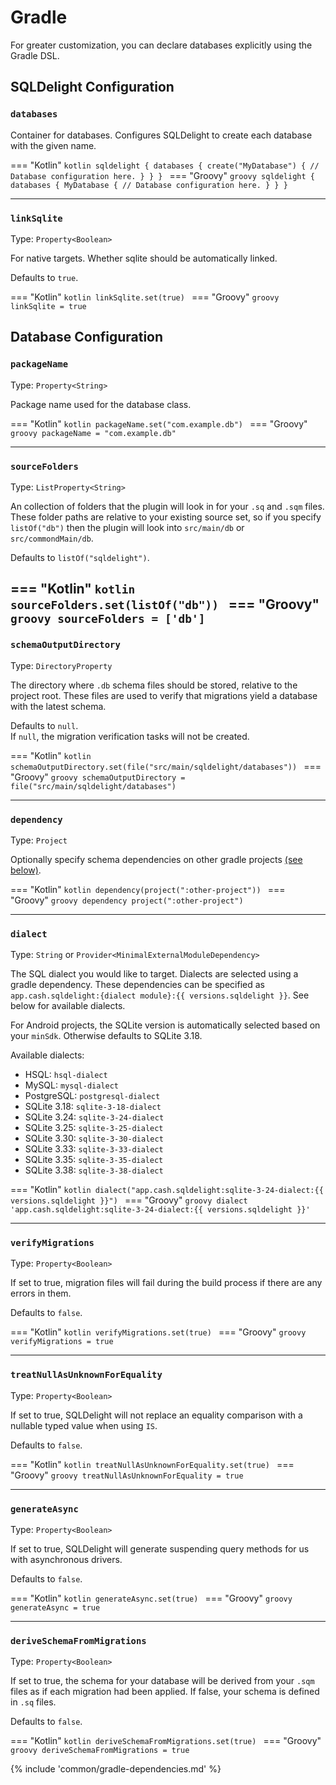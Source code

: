 # Gradle

For greater customization, you can declare databases explicitly using the Gradle DSL.

## SQLDelight Configuration

### `databases`

Container for databases. Configures SQLDelight to create each database with the given name.

=== "Kotlin"
    ```kotlin
    sqldelight {
      databases {
        create("MyDatabase") {
          // Database configuration here.
        }
      }
    }
    ```
=== "Groovy"
    ```groovy
    sqldelight {
      databases {
        MyDatabase {
          // Database configuration here.
        }
      }
    }
    ```

----

### `linkSqlite`

Type: `Property<Boolean>`

For native targets. Whether sqlite should be automatically linked.

Defaults to `true`.

=== "Kotlin"
    ```kotlin
    linkSqlite.set(true)
    ```
=== "Groovy"
    ```groovy
    linkSqlite = true
    ```

## Database Configuration

### `packageName`

Type: `Property<String>`

Package name used for the database class.

=== "Kotlin"
    ```kotlin
    packageName.set("com.example.db")
    ```
=== "Groovy"
    ```groovy
    packageName = "com.example.db"
    ```

----

### `sourceFolders`

Type: `ListProperty<String>`

An collection of folders that the plugin will look in for your `.sq` and `.sqm` files.
These folder paths are relative to your existing source set, so if you specify `listOf("db")`
then the plugin will look into `src/main/db` or `src/commondMain/db`.

Defaults to `listOf("sqldelight")`.

=== "Kotlin"
    ```kotlin
    sourceFolders.set(listOf("db"))
    ```
=== "Groovy"
    ```groovy
    sourceFolders = ['db']
    ```
----

### `schemaOutputDirectory`

Type: `DirectoryProperty`

The directory where `.db` schema files should be stored, relative to the project root.
These files are used to verify that migrations yield a database with the latest schema.

Defaults to `null`.  
If `null`, the migration verification tasks will not be created.

=== "Kotlin"
    ```kotlin
    schemaOutputDirectory.set(file("src/main/sqldelight/databases"))
    ```
=== "Groovy"
    ```groovy
    schemaOutputDirectory = file("src/main/sqldelight/databases")
    ```

----

### `dependency`

Type: `Project`

Optionally specify schema dependencies on other gradle projects [(see below)](#schema-dependencies).

=== "Kotlin"
    ```kotlin
    dependency(project(":other-project"))
    ```
=== "Groovy"
    ```groovy
    dependency project(":other-project")
    ```

----

### `dialect`

Type: `String` or `Provider<MinimalExternalModuleDependency>`

The SQL dialect you would like to target. Dialects are selected using a gradle dependency.
These dependencies can be specified as `app.cash.sqldelight:{dialect module}:{{ versions.sqldelight }}`. 
See below for available dialects.

For Android projects, the SQLite version is automatically selected based on your `minSdk`. 
Otherwise defaults to SQLite 3.18.

Available dialects:

* HSQL: `hsql-dialect`
* MySQL: `mysql-dialect`
* PostgreSQL: `postgresql-dialect`
* SQLite 3.18: `sqlite-3-18-dialect`
* SQLite 3.24: `sqlite-3-24-dialect`
* SQLite 3.25: `sqlite-3-25-dialect`
* SQLite 3.30: `sqlite-3-30-dialect`
* SQLite 3.33: `sqlite-3-33-dialect`
* SQLite 3.35: `sqlite-3-35-dialect`
* SQLite 3.38: `sqlite-3-38-dialect`

=== "Kotlin"
    ```kotlin
    dialect("app.cash.sqldelight:sqlite-3-24-dialect:{{ versions.sqldelight }}")
    ```
=== "Groovy"
    ```groovy
    dialect 'app.cash.sqldelight:sqlite-3-24-dialect:{{ versions.sqldelight }}'
    ```

----

### `verifyMigrations`

Type: `Property<Boolean>`

If set to true, migration files will fail during the build process if there are any errors in them.

Defaults to `false`.

=== "Kotlin"
    ```kotlin
    verifyMigrations.set(true)
    ```
=== "Groovy"
    ```groovy
    verifyMigrations = true
    ```

----

### `treatNullAsUnknownForEquality`

Type: `Property<Boolean>`

If set to true, SQLDelight will not replace an equality comparison with a nullable typed value when using `IS`.

Defaults to `false`.

=== "Kotlin"
    ```kotlin
    treatNullAsUnknownForEquality.set(true)
    ```
=== "Groovy"
    ```groovy
    treatNullAsUnknownForEquality = true
    ```

----

### `generateAsync`

Type: `Property<Boolean>`

If set to true, SQLDelight will generate suspending query methods for us with asynchronous drivers.

Defaults to `false`.

=== "Kotlin"
    ```kotlin
    generateAsync.set(true)
    ```
=== "Groovy"
    ```groovy
    generateAsync = true
    ```

----

### `deriveSchemaFromMigrations`

Type: `Property<Boolean>`

If set to true, the schema for your database will be derived from your `.sqm` files as if each migration had been applied.
If false, your schema is defined in `.sq` files.

Defaults to `false`.

=== "Kotlin"
    ```kotlin
    deriveSchemaFromMigrations.set(true)
    ```
=== "Groovy"
    ```groovy
    deriveSchemaFromMigrations = true
    ```

{% include 'common/gradle-dependencies.md' %}
